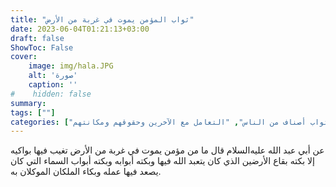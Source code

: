 ```yaml
---
title: "ثواب المؤمن يموت في غربة من الأرض"
date: 2023-06-04T01:21:13+03:00
draft: false
ShowToc: False
cover:
    image: img/hala.JPG
    alt: 'صورة'
    caption: ''
#    hidden: false
summary: 
tags: [""]
categories: ["ثواب أصناف من الناس", "التعامل مع الآخرين وحقوقهم ومكانتهم"]
---
```

عن أبي عبد الله عليه‌السلام قال
ما من مؤمن يموت في غربة من الأرض تغيب فيها بواكيه إلا بكته
بقاع الأرضين الذي كان يتعبد الله فيها وبكته أبوابه وبكته أبواب السماء
التي كان يصعد فيها عمله وبكاء الملكان الموكلان به.


